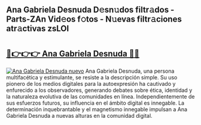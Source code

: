 ## Ana Gabriela Desnuda D𝚎sn𝚞dos filtr𝚊dos - Parts-ZAn Vid𝚎os f𝚘tos - N𝚞evas filtr𝚊ciones atr𝚊ctivas zsLOI

# <h2><a href="http://mb6zv5.tromn.icu/?c=Ana+Gabriela+Desnuda">🔗👉👉👉 Ana Gabriela Desnuda 🔗🔗</a></h2>

[![Ana Gabriela Desnuda nuevo](https://i.imgur.com/pEAQMta.gif)](http://mb6zv5.tromn.icu/?c=Ana+Gabriela+Desnuda)
Ana Gabriela Desnuda, una persona multifacética y estimulante, se resiste a la descripción simple. Su uso pionero de los medios digitales para la autoexpresión ha cautivado y enfurecido a los observadores, generando debates sobre ética, identidad y la naturaleza evolutiva de las comunidades en línea. Independientemente de sus esfuerzos futuros, su influencia en el ámbito digital es innegable. La determinación inquebrantable y el magnetismo innegable impulsan a Ana Gabriela Desnuda a nuevas alturas en la comunidad digital.

